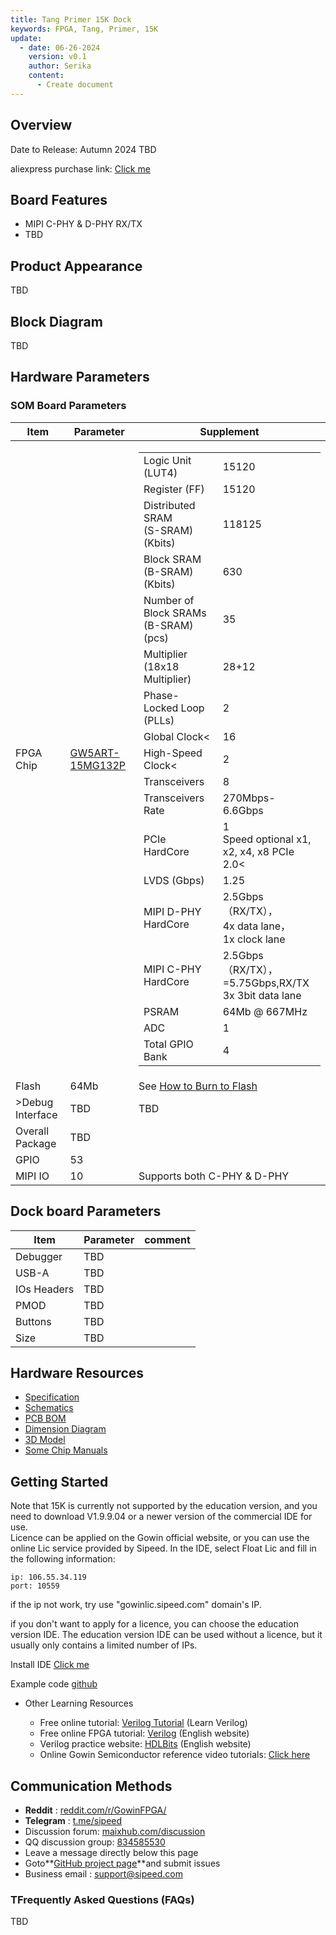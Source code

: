```yaml
---
title: Tang Primer 15K Dock
keywords: FPGA, Tang, Primer, 15K
update:
  - date: 06-26-2024
    version: v0.1
    author: Serika
    content:
      - Create document
---
```

## Overview

  Date to Release: Autumn 2024
  TBD

  aliexpress purchase link: [Click me](https://sipeed.aliexpress.com/store/1101739727)

## Board Features

  - MIPI C-PHY & D-PHY RX/TX
  - TBD

## Product Appearance

TBD

## Block Diagram

TBD

## Hardware Parameters

### SOM Board Parameters

<table>
	<thead>
		<tr>
			<th style="text-align:center">Item</th>
			<th style="text-align:center">Parameter</th>
			<th style="text-align:center">Supplement</th>
		</tr>
	</thead>
	<tbody>
		<tr>
			<td style="text-align:left">FPGA Chip</td>
			<td style="text-align:left"><a href="https://www.gowinsemi.com.cn/prod_view.aspx?TypeId=74&FId=t3:10:3&Id=188#G15K">GW5ART-15MG132P</a>
			</td>
			<td style="text-align:left">
				<table>
					<tr>
						<td>Logic Unit (LUT4)</td>
						<td>15120</td>
					</tr>
					<tr>
						<td>Register (FF)</td>
						<td>15120</td>
					</tr>
					<tr>
						<td>Distributed SRAM<br>(S-SRAM) (Kbits)</td>
						<td>118125</td>
					</tr>
					<tr>
						<td>Block SRAM (B-SRAM) (Kbits)</td>
						<td>630</td>
					</tr>
					<tr>
						<td>Number of Block SRAMs (B-SRAM) (pcs)</td>
						<td>35</td>
					</tr>
					<tr>
						<td>Multiplier (18x18 Multiplier)</td>
						<td>28+12</td>
					</tr>
					<tr>
						<td>Phase-Locked Loop (PLLs)</td>
						<td>2</td>
					</tr>
					    <td>Global Clock<</td>
                        <td>16</td>
                    </tr>
                    <tr>
                        <td>High-Speed Clock<</td>
                        <td>2</td>
                    </tr>
					                    <tr>
                        <td>Transceivers</td>
                        <td>8</td>
                    </tr>
                    <tr>
                        <td>Transceivers Rate</td>
                        <td>270Mbps-6.6Gbps</td>
                    </tr>
                    <tr>
                        <td>PCIe HardCore</td>
                        <td>1<br>Speed optional x1, x2, x4, x8 PCIe 2.0<</td>
                    </tr>
                    <tr>
                        <td>LVDS (Gbps)</td>
                        <td>1.25</td>
                    </tr>
					    <td>MIPI D-PHY HardCore</td>
                        <td>2.5Gbps（RX/TX），<br>4x data lane，<br>1x clock lane</td>
                    </tr>
                    <tr>
                        <td>MIPI C-PHY HardCore</td>
                        <td>2.5Gbps（RX/TX），<br>=5.75Gbps,RX/TX<br>3x 3bit data lane</td>
                    </tr>
					<tr>
                        <td>PSRAM</td>
                        <td>64Mb @ 667MHz</td>
                    </tr>
                    <tr>
                        <td>ADC</td>
                        <td>1</td>
                    </tr>
					<tr>
						<td>Total GPIO Bank</td>
						<td>4</td>
				</table>
			</td>
		</tr>
		<tr>
			<td style="text-align:left">Flash</td>
			<td style="text-align:left">64Mb</td>
			<td style="text-align:left">See <a href="#burn_flash">How to Burn to Flash</a></td>
		</tr>
		<tr>
			<td style="text-align:left">>Debug Interface</td>
			<td style="text-align:left">TBD</td>
			<td style="text-align:left">TBD</td>
		</tr>
		<tr>
			<td style="text-align:left">Overall Package</td>
			<td style="text-align:left">TBD</td>
			<td style="text-align:left"></td>
		</tr>
		<tr>
			<td style="text-align:left">GPIO</td>
			<td style="text-align:left"> 53</td>
			<td style="text-align:left"></td>
		</tr>
		<tr>
			<td style="text-align:left"> MIPI IO </td>
			<td style="text-align:left"> 10</td>
			<td style="text-align:left">Supports both C-PHY & D-PHY</td>
		</tr>
	</tbody>
</table>

## Dock board Parameters


<table>
	<thead>
		<tr>
			<th style="text-align:center">Item</th>
			<th style="text-align:center">Parameter</th>
			<th style="text-align:center">comment</th>
		</tr>
	</thead>
	<tbody>
		<tr>
			<td style="text-align:left">Debugger</td>
			<td style="text-align:left">TBD</td>
			<td style="text-align:left"></td>
		</tr>
		<tr>
			<td style="text-align:left">USB-A</td>
			<td style="text-align:left">TBD</td>
			<td style="text-align:left"></td>
		</tr>
		<tr>
			<td style="text-align:left"> IOs Headers </td>
			<td style="text-align:left"> TBD</td>
			<td style="text-align:left"></td>
		</tr>
		<tr>
			<td style="text-align:left"> PMOD </td>
			<td style="text-align:left"> TBD</td>
			<td style="text-align:left"></td>
		</tr>
		<tr>
			<td style="text-align:left">Buttons</td>
			<td style="text-align:left">TBD</td>
			<td style="text-align:left"></td>
		</tr>
		<tr>
			<td style="text-align:left">Size</td>
			<td style="text-align:left">TBD</td>
			<td style="text-align:left"></td>
		</tr>
	</tbody>
</table>

## Hardware Resources

- [Specification](https://dl.sipeed.com/shareURL/TANG/Primer_15K/01_Specification)
- [Schematics](https://dl.sipeed.com/shareURL/TANG/Primer_15K/02_Schematic)
- [PCB BOM](https://dl.sipeed.com/shareURL/TANG/Primer_15K/03_Designator_drawing)
- [Dimension Diagram](https://dl.sipeed.com/shareURL/TANG/Primer_15K/04_Mechanical_drawing)
- [3D Model](https://dl.sipeed.com/shareURL/TANG/Primer_15K/05_3D_file)
- [Some Chip Manuals](https://dl.sipeed.com/shareURL/TANG/Primer_15K/07_Datasheet)


## Getting Started

Note that 15K is currently not supported by the education version, and you need to download V1.9.9.04 or a newer version of the commercial IDE for use.  
Licence can be applied on the Gowin official website, or you can use the online Lic service provided by Sipeed. In the IDE, select Float Lic and fill in the following information:

~~~
ip: 106.55.34.119
port: 10559
~~~

if the ip not work, try use "gowinlic.sipeed.com" domain's IP.

if you don't want to apply for a licence, you can  choose the education version IDE. The education version IDE can be used without a licence, but it usually only contains a limited number of IPs.

Install IDE [Click me](https://wiki.sipeed.com/hardware/zh/tang/Tang-Nano-Doc/get_started/install-the-ide.html)


Example code [github](https://github.com/sipeed/TangPrimer-15K-example)

- Other Learning Resources

  - Free online tutorial: [Verilog Tutorial](https://www.runoob.com/w3cnote/verilog-tutorial.html) (Learn Verilog)
  - Free online FPGA tutorial: [Verilog](https://www.asic-world.com/verilog/index.html) (English website)
  - Verilog practice website: [HDLBits](https://hdlbits.01xz.net/wiki/Main_Page) (English website)
  - Online Gowin Semiconductor reference video tutorials: [Click here](http://www.gowinsemi.com.cn/video_complex.aspx?FId=n15:15:26)

## Communication Methods

  - **Reddit** : [reddit.com/r/GowinFPGA/](reddit.com/r/GowinFPGA/)
  - **Telegram** : [t.me/sipeed](t.me/sipeed)
  - Discussion forum: [maixhub.com/discussion](https://maixhub.com/discussion)
  - QQ discussion group: [834585530](https://jq.qq.com/?_wv=1027&k=wBb8XUan)
  - Leave a message directly below this page
  - Goto**[GitHub project page](https://github.com/sipeed/TangPrimer-15K-example)**and submit issues
  - Business email : [support@sipeed.com](support@sipeed.com)

### TFrequently Asked Questions (FAQs)

TBD


